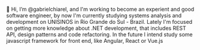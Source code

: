 👋 Hi, I’m @gabrielchiarel, and I'm working to become an experient and good software engineer, by now I'm currently studying systems analysis and development
on UNISINOS in Rio Grande do Sul - Brazil.
Lately I'm focused on getting more knowledge about .NET development, that includes REST API, design patterns and code refactoring.
In the future I intend study some javascript framework for front end, like Angular, React or Vue.js
<!---
gabrielchiarel/gabrielchiarel is a ✨ special ✨ repository because its `README.md` (this file) appears on your GitHub profile.
You can click the Preview link to take a look at your changes.
--->
